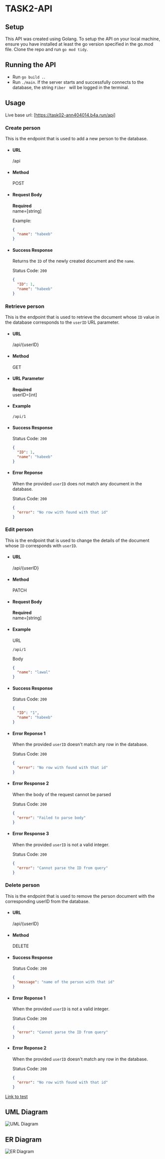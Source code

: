 # TASK2-API

## Setup

This API was created using Golang. To setup the API on your local machine, ensure you have installed at least the go version specified in the go.mod file. Clone the repo and run `go mod tidy`.

## Running the API

- Run `go build .`.
- Run `./main`. If the server starts and successfully connects to the database, the string `Fiber ` will be logged in the terminal.

## Usage

Live base url: [https://task02-ann404014.b4a.run/api]

### Create person

This is the endpoint that is used to add a new person to the database.

- #### URL

  /api

- #### Method

  POST

- #### Request Body

  **Required** \
   name=[string]

  Example:

  ```json
  {
    "name": "habeeb"
  }
  ```

- #### Success Response

  Returns the `ID` of the newly created document and the `name`.

  Status Code: `200`

  ```json
  {
    "ID": 1,
    "name": "habeeb"
  }
  ```

### Retrieve person

This is the endpoint that is used to retrieve the document whose `ID` value in the database corresponds to the `userID` URL parameter.

- #### URL

  /api/{userID}

- #### Method

  GET

- #### URL Parameter

  **Required** \
   userID=[int]

- #### Example

  ```url
  /api/1
  ```

- #### Success Response

  Status Code: `200`

  ```json
  {
    "ID": 1,
    "name": "habeeb"
  }
  ```

- #### Error Reponse

  When the provided `userID` does not match any document in the database.

  Status Code: `200`

  ```json
  {
    "error": "No row with found with that id"
  }
  ```

### Edit person

This is the endpoint that is used to change the details of the document whose `ID` corresponds with `userID`.

- #### URL

  /api/{userID}

- #### Method

  PATCH

- #### Request Body

  **Required** \
   name=[string]

- #### Example

  URL

  ```url
  /api/1
  ```

  Body

  ```json
  {
    "name": "lawal"
  }
  ```

- #### Success Response

  Status Code: `200`

  ```json
  {
    "ID": "1",
    "name": "habeeb"
  }
  ```

- #### Error Reponse 1

  When the provided `userID` doesn't match any row in the database.

  Status Code: `200`

  ```json
  {
    "error": "No row with found with that id"
  }
  ```

- #### Error Response 2

  When the body of the request cannot be parsed

  Status Code: `200`

  ```json
  {
    "error": "Failed to parse body"
  }
  ```

- #### Error Response 3

  When the provided `userID` is not a valid integer.

  Status Code: `200`

  ```json
  {
    "error": "Cannot parse the ID from query"
  }
  ```

### Delete person

This is the endpoint that is used to remove the person document with the corresponding userID from the database.

- #### URL

  /api/{userID}

- #### Method

  DELETE

- #### Success Response

  Status Code: `200`

  ```json
  {
    "message": "name of the person with that id"
  }
  ```

- #### Error Reponse 1

  When the provided `userID` is not a valid integer.

  Status Code: `200`

  ```json
  {
    "error": "Cannot parse the ID from query"
  }
  ```

- #### Error Reponse 2

  When the provided `userID` doesn't match any row in the database.

  Status Code: `200`

  ```json
  {
    "error": "No row with found with that id"
  }
  ```
  
[Link to test](main_test.go)

## UML Diagram

![UML Diagram](uml.jpg)


## ER Diagram

![ER Diagram](er_diagram.png)